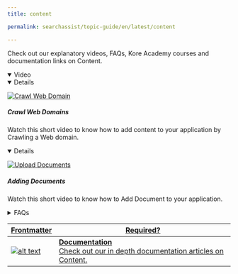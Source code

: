 ```yaml
---
title: content

permalink: searchassist/topic-guide/en/latest/content

---
```

<!--#### Topic Guide 
###### Content-->


 Check out our explanatory videos, FAQs, Kore Academy courses and documentation links on Content.

  <details open>
 <summary>Video
 </summary>

<details class="introduction-video" open>
    
  [![Crawl Web Domain ](images/VideoCoverImage.png)](https://player.vimeo.com/video/751565216?h=aef213c599&amp)

 ##### Crawl Web Domains
Watch this short video to know how to add content to your application by Crawling a Web domain.

  </details-video>
    
<details class="introduction-video" open>
    
  [![Upload Documents ](images/VideoCoverImage.png)](https://player.vimeo.com/video/751565146?h=9a613aa849&badge=0&autopause=0&player_id=0&app_id=58479/embed)

 ##### Adding Documents
Watch this short video to know how to Add Document to your application.

  </details-video>

 
</details>

<details>
  <summary>FAQs
  </summary>

  <a class="doc-link" target="_blank" href="https://docs.kore.ai/searchassist/concepts/managing-content/crawling-web-pages/">
 
  How to add content from your website by crawling?

</a>

 <a class="doc-link" target="_blank" href="https://docs.kore.ai/searchassist/concepts/managing-content/crawling-web-pages/">
 
   How to schedule Auto-Crawl for your website?

</a>
 
  
<a class="doc-link" target="_blank" href="https://docs.kore.ai/searchassist/concepts/managing-content/crawling-web-pages/">

  How to upload files as content to your Application?

</a>
  


</details>

<a class="doc-link" target="_blank" href="https://docs.kore.ai/searchassist/concepts/managing-content/introduction-to-content-sources/">
 

| Frontmatter | Required? |
|-------------|-------------|
| ![alt text](images/docIcon.svg "Title") | **Documentation**  <br /> Check out our in depth documentation articles on Content. | 


</a>
